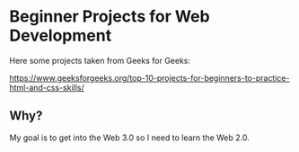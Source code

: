 # Beginner Projects for Web Development

Here some projects taken from Geeks for Geeks:

https://www.geeksforgeeks.org/top-10-projects-for-beginners-to-practice-html-and-css-skills/

## Why?

My goal is to get into the Web 3.0 so I need to learn the Web 2.0.